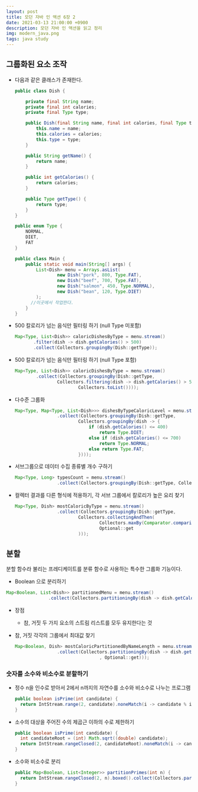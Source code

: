 ```yaml
---
layout: post
title: 모던 자바 인 액션 6장 2
date: 2021-03-13 21:00:00 +0900
description: 모던 자바 인 액션을 읽고 정리
img: modern_java.png
tags: java study
---
```


## 그룹화된 요소 조작

- 다음과 같은 클래스가 존재한다.

  ```java
  public class Dish {
  
      private final String name;
      private final int calories;
      private final Type type;
  
      public Dish(final String name, final int calories, final Type type) {
          this.name = name;
          this.calories = calories;
          this.type = type;
      }
  
      public String getName() {
          return name;
      }
  
      public int getCalories() {
          return calories;
      }
  
      public Type getType() {
          return type;
      }
  }
  
  public enum Type {
      NORMAL,
      DIET,
      FAT
  }
  
  public class Main {
      public static void main(String[] args) {
          List<Dish> menu = Arrays.asList(
                  new Dish("pork", 800, Type.FAT),
                  new Dish("beef", 700, Type.FAT),
                  new Dish("salmon", 450, Type.NORMAL),
                  new Dish("bean", 120, Type.DIET)
          );
        //이곳에서 작업한다.
      }
  }
  ```

- 500 칼로리가 넘는 음식만 필터링 하기 (null Type 미포함)

  ```java
  Map<Type, List<Dish>> caloricDishesByType = menu.stream()
         .filter(dish -> dish.getCalories() > 500)
         .collect(Collectors.groupingBy(Dish::getType));
  ```

- 500 칼로리가 넘는 음식만 필터링 하기 (null Type 포함)

  ```java
  Map<Type, List<Dish>> caloricDishesByType = menu.stream()
          .collect(Collectors.groupingBy(Dish::getType,
                  Collectors.filtering(dish -> dish.getCalories() > 500,
                          Collectors.toList())));
  ```

- 다수준 그룹화

  ```java
  Map<Type, Map<Type, List<Dish>>> dishesByTypeCaloricLevel = menu.stream()
                  .collect(Collectors.groupingBy(Dish::getType,
                          Collectors.groupingBy(dish -> {
                              if (dish.getCalories() <= 400)
                                  return Type.DIET;
                              else if (dish.getCalories() <= 700)
                                  return Type.NORMAL;
                              else return Type.FAT;
                          })));
  ```

- 서브그룹으로 데이터 수집 종류별 개수 구하기

  ```java
  Map<Type, Long> typesCount = menu.stream()
                  .collect(Collectors.groupingBy(Dish::getType, Collectors.counting()));
  ```

- 컬렉터 결과를 다른 형식에 적용하기, 각 서브 그룹에서 칼로리가 높은 요리 찾기

  ```java
  Map<Type, Dish> mostCaloricByType = menu.stream()
                  .collect(Collectors.groupingBy(Dish::getType,
                          Collectors.collectingAndThen(
                                  Collectors.maxBy(Comparator.comparingInt(Dish::getCalories)),
                                  Optional::get
                          )));
  ```


## 분할

분할 함수라 불리는 프레디케이트를 분류 함수로 사용하는 특수한 그룹화 기능이다.

- Boolean 으로 분리하기

```java
Map<Boolean, List<Dish>> partitionedMenu = menu.stream()
                .collect(Collectors.partitioningBy(dish -> dish.getCalories() <= 400));
```

- 장점

  - 참, 거짓 두 가지 요소의 스트림 리스트를 모두 유지한다는 것

- 참, 거짓 각각의 그룹에서 최대값 찾기

  ```java
  Map<Boolean, Dish> mostCaloricPartitionedByNameLength = menu.stream()
                  .collect(Collectors.partitioningBy(dish -> dish.getName().length() < 5, Collectors.collectingAndThen(Collectors.maxBy(Comparator.comparingInt(Dish::getCalories))
                                  , Optional::get)));
  ```

  

### 숫자를 소수와 비소수로 분할하기

- 정수 n을 인수로 받아서 2에서 n까지의 자연수를 소수와 비소수로 나누는 프로그램

  ```java
  public boolean isPrime(int candidate) {
  	return IntStream.range(2, candidate).noneMatch(i -> candidate % i == 0);
  }
  ```

- 소수의 대상을 주어진 수의 제곱근 이하의 수로 제한하기

  ```java
  public boolean isPrime(int candidate) {
  	int candidateRoot = (int) Math.sqrt((double) candidate);
  	return IntStream.rangeClosed(2, candidateRoot).noneMatch(i -> candidate % i == 0);
  }
  ```

- 소수와 비소수로 분리

  ```java
  public Map<Boolean, List<Integer>> partitionPrimes(int n) {
  	return IntStream.rangeClosed(2, n).boxed().collect(Collectors.partitioningBy(candidate -> isPrime(candidate)));
  }
  ```

  

